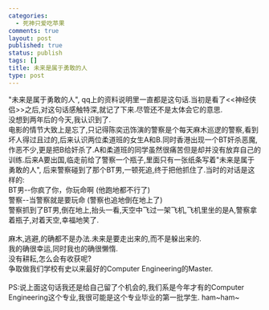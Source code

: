```yaml
--- 
categories: 
  - 死神只爱吃苹果
comments: true
layout: post
published: true
status: publish
tags: []
title: 未来是属于勇敢的人
type: post
---
```

<div id="msgcns!5F971C000415D85F!523" class="bvMsg">
<div>"未来是属于勇敢的人", qq上的资料说明里一直都是这句话.当初是看了<<神经侠侣>>之后,对这句话感触特深,就记了下来.尽管还不是太体会它的意思.</div>
<div>没想到两年后的今天,我认识到了.</div>
<div>电影的情节大致上是忘了,只记得陈奕迅饰演的警察是个每天麻木巡逻的警察,看到坏人得过且过的,后来认识两位柔道班的女生A和B.同时香港出现一个BT奸杀恶魔,作恶不少,更是把B给奸杀了.A和柔道班的同学虽然很痛苦但是却并没有放弃自己的训练.后来A要出国,临走前给了警察一个瓶子,里面只有一张纸条写着"未来是属于勇敢的人", 后来警察碰到了那个BT男,一顿死追,终于把他抓住了.当时的对话是这样的:</div>
<div>BT男--你疯了你，你玩命啊 (他跑地都不行了)</div>
<div>警察--当警察就是要玩命 (警察也追地倒在地上了)</div>
<div>警察抓到了BT男,倒在地上,抬头一看,天空中飞过一架飞机,飞机里坐的是A,警察拿着瓶子,对着天空,幸福地笑了.</div>
<div> </div>
<div>麻木,逃避,的确都不是办法.未来是要走出来的,而不是躲出来的.</div>
<div>我的确很幸运,同时我也的确很懒惰.</div>
<div>没有耕耘,怎么会有收获呢?</div>
<div>争取做我们学校有史以来最好的Computer Engineering的Master.</div>
<div> </div>
<div>PS:说上面这句话我还是给自己留了个机会的,我们系是今年才有的Computer Engineering这个专业,我很可能是这个专业毕业的第一批学生. ham~ham~</div>
</div>
